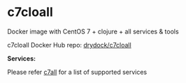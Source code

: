 # c7cloall

Docker image with CentOS 7 + clojure + all services &amp; tools

c7cloall Docker Hub repo: [drydock/c7cloall](https://hub.docker.com/r/drydock/c7cloall/)
  
**Services:**

Please refer [c7all](https://github.com/dry-dock/c7all) for a list of supported services
